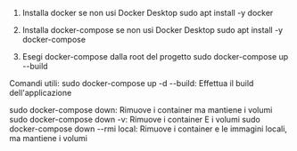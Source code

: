 1) Installa docker se non usi Docker Desktop
    sudo apt install -y docker

2) Installa docker-compose se non usi Docker Desktop
    sudo apt install -y docker-compose

3) Esegi docker-compose dalla root del progetto
   sudo docker-compose up --build

Comandi utili:
sudo docker-compose up -d --build: Effettua il build dell'applicazione

sudo docker-compose down: Rimuove i container ma mantiene i volumi
sudo docker-compose down -v: Rimuove i container E i volumi
sudo docker-compose down --rmi local: Rimuove i container e le immagini locali, ma mantiene i volumi
   